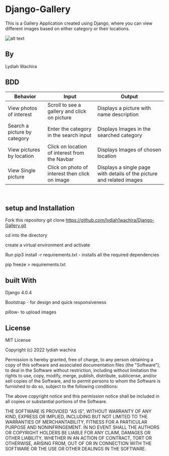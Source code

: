 # Django-Gallery
This is a Gallery Application created using Django, where you can view different images based on either category or their locations.

![alt text]('./media/gallery_images/screenshot.png')

## By
Lydiah Wachira

## BDD
| Behavior            | Input                         | Output                        |
| ------------------- | ----------------------------- | ----------------------------- |
| View photos of interest | Scroll to see a gallery and click on picture | Displays a picture with name description |
| Search a picture by category | Enter the category in the search input| Displays Images in the searched category |
| View pictures by location | Click on location of interest from the Navbar | Displays Images of chosen location |
| View Single picture | Click on photo of interest then click on image | Displays a single page with details of the picture and related images |

<br>

## setup and Installation
Fork this repository
git clone https://github.com/lydiah1wachira/Django-Gallery.git

cd into the directory 

create a virtual environment and activate

Run pip3 install -r requirements.txt - installs all the required dependencies

pip freeze > requirements.txt

## built With
Django 4.0.4

Bootstrap - for design and quick responsiveness

pillow- to upload images

## License 
MIT License

Copyright (c) 2022 lydiah wachira

Permission is hereby granted, free of charge, to any person obtaining a copy
of this software and associated documentation files (the "Software"), to deal
in the Software without restriction, including without limitation the rights
to use, copy, modify, merge, publish, distribute, sublicense, and/or sell
copies of the Software, and to permit persons to whom the Software is
furnished to do so, subject to the following conditions:

The above copyright notice and this permission notice shall be included in all
copies or substantial portions of the Software.

THE SOFTWARE IS PROVIDED "AS IS", WITHOUT WARRANTY OF ANY KIND, EXPRESS OR
IMPLIED, INCLUDING BUT NOT LIMITED TO THE WARRANTIES OF MERCHANTABILITY,
FITNESS FOR A PARTICULAR PURPOSE AND NONINFRINGEMENT. IN NO EVENT SHALL THE
AUTHORS OR COPYRIGHT HOLDERS BE LIABLE FOR ANY CLAIM, DAMAGES OR OTHER
LIABILITY, WHETHER IN AN ACTION OF CONTRACT, TORT OR OTHERWISE, ARISING FROM,
OUT OF OR IN CONNECTION WITH THE SOFTWARE OR THE USE OR OTHER DEALINGS IN THE
SOFTWARE.






